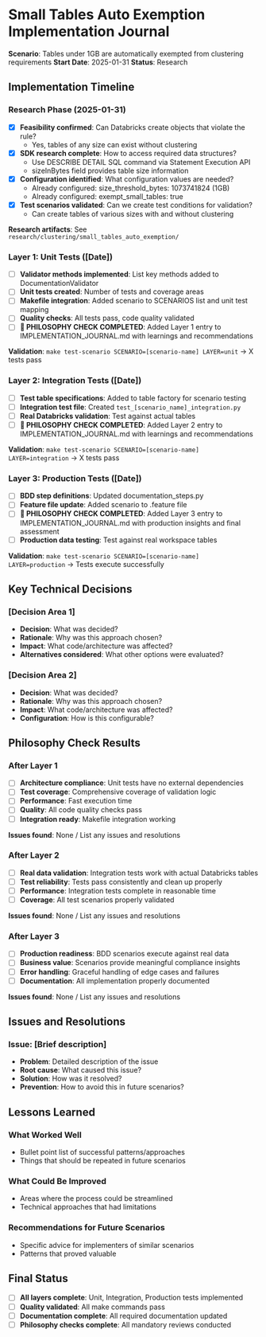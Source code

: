 # Small Tables Auto Exemption Implementation Journal

**Scenario**: Tables under 1GB are automatically exempted from clustering requirements
**Start Date**: 2025-01-31
**Status**: Research

## Implementation Timeline

### Research Phase (2025-01-31)
- [x] **Feasibility confirmed**: Can Databricks create objects that violate the rule?
  - Yes, tables of any size can exist without clustering
- [x] **SDK research complete**: How to access required data structures?
  - Use DESCRIBE DETAIL SQL command via Statement Execution API
  - sizeInBytes field provides table size information
- [x] **Configuration identified**: What configuration values are needed?
  - Already configured: size_threshold_bytes: 1073741824 (1GB)
  - Already configured: exempt_small_tables: true
- [x] **Test scenarios validated**: Can we create test conditions for validation?
  - Can create tables of various sizes with and without clustering

**Research artifacts**: See `research/clustering/small_tables_auto_exemption/`

### Layer 1: Unit Tests ([Date])
- [ ] **Validator methods implemented**: List key methods added to DocumentationValidator
- [ ] **Unit tests created**: Number of tests and coverage areas
- [ ] **Makefile integration**: Added scenario to SCENARIOS list and unit test mapping
- [ ] **Quality checks**: All tests pass, code quality validated
- [ ] **🔄 PHILOSOPHY CHECK COMPLETED**: Added Layer 1 entry to IMPLEMENTATION_JOURNAL.md with learnings and recommendations

**Validation**: `make test-scenario SCENARIO=[scenario-name] LAYER=unit` → X tests pass

### Layer 2: Integration Tests ([Date])
- [ ] **Test table specifications**: Added to table factory for scenario testing
- [ ] **Integration test file**: Created `test_[scenario_name]_integration.py`
- [ ] **Real Databricks validation**: Test against actual tables
- [ ] **🔄 PHILOSOPHY CHECK COMPLETED**: Added Layer 2 entry to IMPLEMENTATION_JOURNAL.md with learnings and recommendations

**Validation**: `make test-scenario SCENARIO=[scenario-name] LAYER=integration` → X tests pass

### Layer 3: Production Tests ([Date])
- [ ] **BDD step definitions**: Updated documentation_steps.py
- [ ] **Feature file update**: Added scenario to .feature file
- [ ] **🔄 PHILOSOPHY CHECK COMPLETED**: Added Layer 3 entry to IMPLEMENTATION_JOURNAL.md with production insights and final assessment  
- [ ] **Production data testing**: Test against real workspace tables

**Validation**: `make test-scenario SCENARIO=[scenario-name] LAYER=production` → Tests execute successfully

## Key Technical Decisions

### [Decision Area 1]
- **Decision**: What was decided?
- **Rationale**: Why was this approach chosen?
- **Impact**: What code/architecture was affected?
- **Alternatives considered**: What other options were evaluated?

### [Decision Area 2]
- **Decision**: What was decided?
- **Rationale**: Why was this approach chosen?
- **Impact**: What code/architecture was affected?
- **Configuration**: How is this configurable?

## Philosophy Check Results

### After Layer 1
- [ ] **Architecture compliance**: Unit tests have no external dependencies
- [ ] **Test coverage**: Comprehensive coverage of validation logic
- [ ] **Performance**: Fast execution time
- [ ] **Quality**: All code quality checks pass
- [ ] **Integration ready**: Makefile integration working

**Issues found**: None / List any issues and resolutions

### After Layer 2
- [ ] **Real data validation**: Integration tests work with actual Databricks tables
- [ ] **Test reliability**: Tests pass consistently and clean up properly
- [ ] **Performance**: Integration tests complete in reasonable time
- [ ] **Coverage**: All test scenarios properly validated

**Issues found**: None / List any issues and resolutions

### After Layer 3
- [ ] **Production readiness**: BDD scenarios execute against real data
- [ ] **Business value**: Scenarios provide meaningful compliance insights
- [ ] **Error handling**: Graceful handling of edge cases and failures
- [ ] **Documentation**: All implementation properly documented

**Issues found**: None / List any issues and resolutions

## Issues and Resolutions

### Issue: [Brief description]
- **Problem**: Detailed description of the issue
- **Root cause**: What caused this issue?
- **Solution**: How was it resolved?
- **Prevention**: How to avoid this in future scenarios?

## Lessons Learned

### What Worked Well
- Bullet point list of successful patterns/approaches
- Things that should be repeated in future scenarios

### What Could Be Improved
- Areas where the process could be streamlined
- Technical approaches that had limitations

### Recommendations for Future Scenarios
- Specific advice for implementers of similar scenarios
- Patterns that proved valuable

## Final Status

- [ ] **All layers complete**: Unit, Integration, Production tests implemented
- [ ] **Quality validated**: All make commands pass
- [ ] **Documentation complete**: All required documentation updated
- [ ] **Philosophy checks complete**: All mandatory reviews conducted